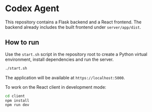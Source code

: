 # Codex Agent

This repository contains a Flask backend and a React frontend. The backend already includes the built frontend under `server/app/dist`.

## How to run
Use the `start.sh` script in the repository root to create a Python virtual environment, install dependencies and run the server.

```bash
./start.sh
```

The application will be available at `https://localhost:5000`.

To work on the React client in development mode:

```bash
cd client
npm install
npm run dev
```

